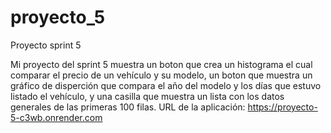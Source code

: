 # proyecto_5
Proyecto sprint 5

Mi proyecto del sprint 5 muestra un boton que crea un histograma el cual comparar el precio de un vehículo y su modelo, un boton que muestra un gráfico de disperción que compara el año del modelo y los días que estuvo listado el vehículo, y una casilla que muestra un lista con los datos generales de las primeras 100 filas. 
URL de la aplicación:
https://proyecto-5-c3wb.onrender.com
